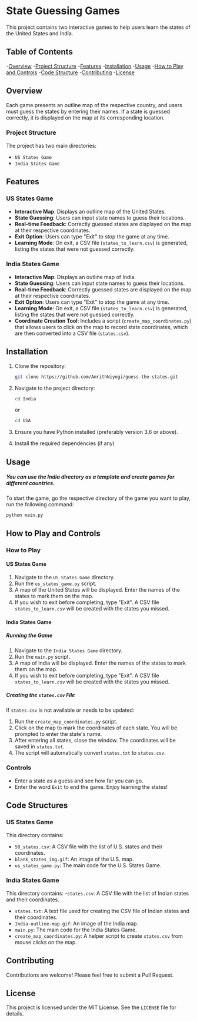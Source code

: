 # State Guessing Games

This project contains two interactive games to help users learn the states of the United States and India. 

## Table of Contents

-[Overview](#overview)
  -[Project Structure](#project-structure)
-[Features](#features)
-[Installation](#installation)
-[Usage](#usage)
-[How to Play and Controls](#how-to-play-and-controls)
-[Code Structure](#code-structure)
-[Contributing](#contributing)
-[License](#license)

## Overview

Each game presents an outline map of the respective country, and users must guess the states by entering their names. If a state is guessed correctly, it is displayed on the map at its corresponding location.

### Project Structure

The project has two main directories:
- `US States Game`
- `India States Game`

## Features

### US States Game
- **Interactive Map**: Displays an outline map of the United States.
- **State Guessing**: Users can input state names to guess their locations.
- **Real-time Feedback**: Correctly guessed states are displayed on the map at their respective coordinates.
- **Exit Option**: Users can type "Exit" to stop the game at any time.
- **Learning Mode**: On exit, a CSV file (`states_to_learn.csv`) is generated, listing the states that were not guessed correctly.

### India States Game
- **Interactive Map**: Displays an outline map of India.
- **State Guessing**: Users can input state names to guess their locations.
- **Real-time Feedback**: Correctly guessed states are displayed on the map at their respective coordinates.
- **Exit Option**: Users can type "Exit" to stop the game at any time.
- **Learning Mode**: On exit, a CSV file (`states_to_learn.csv`) is generated, listing the states that were not guessed correctly.
- **Coordinate Creation Tool**: Includes a script (`create_map_coordinates.py`) that allows users to click on the map to record state coordinates, which are then converted into a CSV file (`states.csv`).


## Installation

1. Clone the repository:
    ```sh
    git clone https://github.com/AmrithNiyogi/guess-the-states.git
    ```

2. Navigate to the project directory:
    ```sh
    cd India
    ```
    or
   ```sh
   cd USA
   ```

4. Ensure you have Python installed (preferably version 3.6 or above).

5. Install the required dependencies (if any)

## Usage

##### You can use the India directory as a template and create games for different countries.

To start the game, go the respective directory of the game you want to play, run the following command:
```sh
python main.py
```

## How to Play and Controls

### How to Play

#### US States Game

1. Navigate to the `US States Game` directory.
2. Run the `us_states_game.py` script.
3. A map of the United States will be displayed. Enter the names of the states to mark them on the map.
4. If you wish to exit before completing, type "Exit". A CSV file `states_to_learn.csv` will be created with the states you missed.

#### India States Game

##### Running the Game

1. Navigate to the `India States Game` directory.
2. Run the `main.py` script.
3. A map of India will be displayed. Enter the names of the states to mark them on the map.
4. If you wish to exit before completing, type "Exit". A CSV file `states_to_learn.csv` will be created with the states you missed.

##### Creating the `states.csv` File

If `states.csv` is not available or needs to be updated:
1. Run the `create_map_coordinates.py` script.
2. Click on the map to mark the coordinates of each state. You will be prompted to enter the state's name.
3. After entering all states, close the window. The coordinates will be saved in `states.txt`.
4. The script will automatically convert `states.txt` to `states.csv`.


### Controls

- Enter a state as a guess and see how far you can go.
- Enter the word `Exit` to end the game.
Enjoy learning the states!

## Code Structures

### US States Game

This directory contains:
- `50_states.csv`: A CSV file with the list of U.S. states and their coordinates.
- `blank_states_img.gif`: An image of the U.S. map.
- `us_states_game.py`: The main code for the U.S. States Game.

### India States Game

This directory contains:
-`states.csv`: A CSV file with the list of Indian states and their coordinates.
- `states.txt`: A text file used for creating the CSV file of Indian states and their coordinates.
- `India-outline-map.gif`: An image of the India map.
- `main.py`: The main code for the India States Game.
- `create_map_coordinates.py`: A helper script to create `states.csv` from mouse clicks on the map.

## Contributing

Contributions are welcome! Please feel free to submit a Pull Request.

## License

This project is licensed under the MIT License. See the `LICENSE` file for details.
